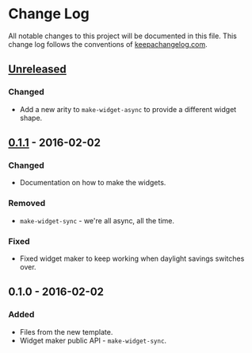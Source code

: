 # Change Log
All notable changes to this project will be documented in this file. This change log follows the conventions of [keepachangelog.com](http://keepachangelog.com/).

## [Unreleased][unreleased]
### Changed
- Add a new arity to `make-widget-async` to provide a different widget shape.

## [0.1.1] - 2016-02-02
### Changed
- Documentation on how to make the widgets.

### Removed
- `make-widget-sync` - we're all async, all the time.

### Fixed
- Fixed widget maker to keep working when daylight savings switches over.

## 0.1.0 - 2016-02-02
### Added
- Files from the new template.
- Widget maker public API - `make-widget-sync`.

[unreleased]: https://github.com/your-name/toadie/compare/0.1.1...HEAD
[0.1.1]: https://github.com/your-name/toadie/compare/0.1.0...0.1.1
